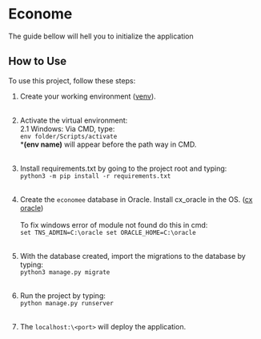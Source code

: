 # Econome 

The guide bellow will hell you to initialize the application

## How to Use

To use this project, follow these steps:

1. Create your working environment ([venv](https://docs.python.org/3/library/venv.html)).  <br> <br>
   
2. Activate the virtual environment:<br>
   2.1 Windows: Via CMD, type:<br> 
   `env folder/Scripts/activate`<br>
   \***(env name)** will appear before the path way in CMD. <br> <br>

3. Install requirements.txt by going to the project root and typing:<br> 
   `python3 -m pip install -r requirements.txt`<br> <br>
   
4. Create the `economee` database in Oracle. Install cx_oracle in the OS. ([cx oracle](https://cx-oracle.readthedocs.io/en/latest/user_guide/installation.html#id1)) <br> <br>
   To fix windows error of module not found do this in cmd:<br>
   `set TNS_ADMIN=C:\oracle set ORACLE_HOME=C:\oracle`<br><br>
5. With the database created, import the migrations to the database by typing:<br>
   `python3 manage.py migrate`<br> <br>

6. Run the project by typing:<br>
   `python manage.py runserver`<br> <br>
   
7. The `localhost:\<port>` will deploy the application.
